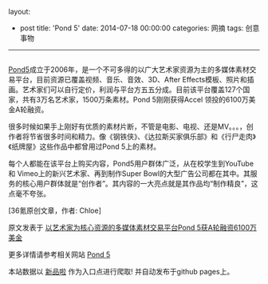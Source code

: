 layout: 
  - post 
title: 'Pond 5' 
date: 2014-07-18 00:00:00 
categories: 网摘 
tags: 创意事物 
---

<p><img src="http://a.36krcnd.com/photo/2014/af64baae2018b2dfe7e56e03e3bb4972.jpg" alt=""/></p>

<p><a target="_blank" data-no-turbolink="true" href="http://www.pond5.com/">Pond5</a>成立于2006年，是一个不可多得的以广大艺术家资源为主的多媒体素材交易平台，目前资源已覆盖视频、音乐、音效、3D、After Effects模板、照片和插画。艺术家们可以自行定价，利润与平台方五五分成。目前该平台覆盖127个国家，共有3万名艺术家，1500万条素材。Pond 5刚刚获得Accel 领投的6100万美金A轮融资。</p>

<p>很多时候如果手上刚好有优质的素材片断，不管是电影、电视、还是MV。。。，创作者将节省很多时间和精力。像《钢铁侠》、《达拉斯买家俱乐部》和《行尸走肉》《纸牌屋》这些作品中都曾用过Pond 5上的素材。</p>

<p>每个人都能在该平台上购买内容，Pond5用户群体广泛，从在校学生到YouTube 和 Vimeo上的新兴艺术家、再到制作Super Bowl的大型广告公司都在其中。其服务的核心用户群体就是“创作者”。其内容的一大亮点就是其作品均“制作精良”，这点毫不夸张。</p>
					<p>[<span>36氪</span>原创文章，作者: Chloe]</p>
					<p></p>  



原文发表于 [以艺术家为核心资源的多媒体素材交易平台Pond 5获A轮融资6100万美金](http://www.36kr.com/p/213822.html)  

更多详情请参考相关网站 [Pond 5](http://www.pond5.com/)  

本站数据以 [新品啦](http://xinpinla.com/) 作为入口点进行爬取! 并自动发布于github pages上。  
